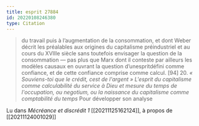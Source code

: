 ```yaml
---
title: esprit 27884
id: 20220108246380
type: Citation
---
```


> du travail puis à l’augmentation de la consommation, et dont Weber décrit les préalables aux origines du capitalisme préindustriel et au cours du XVIIIe siècle sans toutefois envisager la question de la consommation — pas plus que Marx dont il conteste par ailleurs les modèles causaux en ouvrant la question d’unespritdéfini comme confiance, et de cette confiance comprise comme calcul. [94] 20. *« Souviens-toi que le crédit, cest de l'argent » L'esprit du capitalisme comme calculabilité du service à Dieu et mesure du temps de l'occupation, ou negotium, ou la naissance du capitalisme comme comptabilité du temps* Pour développer son analyse

Lu dans *Mécréance et discrédit 1* [[20211125162124]], à propos de [[20211124001029]]
